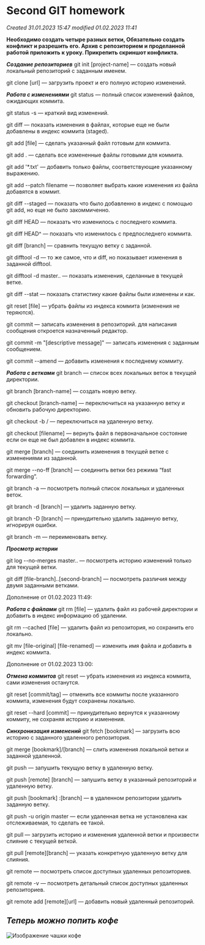 # Second GIT homework

*Created 31.01.2023 15:47
modified 01.02.2023 11:41*

**Необходимо создать четыре разных ветки,  Обязательно создать конфликт и разрешить его. Архив с репозиторием и проделанной работой приложить к уроку. Прикрепить скриншот конфликта.**


**_Создание репозиториев_**
git init [project-name] — создать новый локальный репозиторий с заданным именем.

git clone [url] — загрузить проект и его полную историю изменений.

**_Работа с изменениями_**
git status — полный список изменений файлов, ожидающих коммита.

git status -s — краткий вид изменений.

git diff — показать изменения в файлах, которые еще не были добавлены в индекс коммита (staged).

git add [file] — сделать указанный файл готовым для коммита.

git add . — сделать все измененные файлы готовыми для коммита.

git add '*.txt' — добавить только файлы, соответствующие указанному выражению.

git add --patch filename — позволяет выбрать какие изменения из файла добавятся в коммит.

git diff --staged — показать что было добавленно в индекс с помощью git add, но еще не было закоммиченно.

git diff HEAD — показать что изменилось с последнего коммита.

git diff HEAD^ — показать что изменилось с предпоследнего коммита.

git diff [branch] — сравнить текущую ветку с заданной.

git difftool -d — то же самое, что и diff, но показывает изменения в заданной difftool.

git difftool -d master.. — показать изменения, сделанные в текущей ветке.

git diff --stat — показать статистику какие файлы были изменены и как.

git reset [file] — убрать файлы из индекса коммита (изменения не теряются).

git commit — записать изменения в репозиторий. для написания сообщения откроется назначенный редактор.

git commit -m "[descriptive message]" — записать изменения с заданным сообщением.

git commit --amend — добавить изменения к последнему коммиту.

**_Работа с ветками_**
git branch — список всех локальных веток в текущей директории.

git branch [branch-name] — создать новую ветку.

git checkout [branch-name] — переключиться на указанную ветку и обновить рабочую директорию.

git checkout -b <name> <remote>/<branch> — переключиться на удаленную ветку.

git checkout [filename] — вернуть файл в первоначальное состояние если он еще не был добавлен в индекс коммита.

git merge [branch] — соединить изменения в текущей ветке с изменениями из заданной.

git merge --no-ff [branch] — соединить ветки без режима “fast forwarding”.

git branch -a — посмотреть полный список локальных и удаленных веток.

git branch -d [branch] — удалить заданную ветку.

git branch -D [branch] — принудительно удалить заданную ветку, игнорируя ошибки.

git branch -m <oldname> <newname> — переименовать ветку.


**_Просмотр истории_**

git log --no-merges master.. — посмотреть историю изменений только для текущей ветки.

git diff [file-branch]..[second-branch] — посмотреть различия между двумя заданными ветками.

Дополнение от 01.02.2023 11:49:

**_Работа с файлами_**
git rm [file] — удалить файл из рабочей директории и добавить в индекс информацию об удалении.

git rm --cached [file] — удалить файл из репозитория, но сохранить его локально.

git mv [file-original] [file-renamed] — изменить имя файла и добавить в индекс коммита.

Дополнение от 01.02.2023 13:00:

**_Отмена коммитов_**
git reset — убрать изменения из индекса коммита, сами изменения останутся.

git reset [commit/tag] — отменить все коммиты после указанного коммита, изменения будут сохранены локально.

git reset --hard [commit] — принудительно вернутся к указанному коммиту, не сохраняя историю и изменения.

**_Синхронизация изменений_**
git fetch [bookmark] — загрузить всю историю с заданного удаленного репозитория.

git merge [bookmark]/[branch] — слить изменения локальной ветки и заданной удаленной.

git push — запушить текущую ветку в удаленную ветку.

git push [remote] [branch] — запушить ветку в указанный репозиторий и удаленную ветку.

git push [bookmark] :[branch] — в удаленном репозитории удалить заданную ветку.

git push -u origin master — если удаленная ветка не установлена как отслеживаемая, то сделать ее такой.

git pull — загрузить историю и изменения удаленной ветки и произвести слияние с текущей веткой.

git pull [remote][branch] — указать конкретную удаленную ветку для слияния.

git remote — посмотреть список доступных удаленных репозиториев.

git remote -v — посмотреть детальный список доступных удаленных репозиториев.

git remote add [remote][url] — добавить новый удаленный репозиторий.

## _Теперь можно попить кофе_
![Изображение чашки кофе]()
